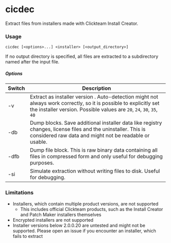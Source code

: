 # cicdec
Extract files from installers made with Clickteam Install Creator.

### Usage

`cicdec [<options>...] <installer> [<output_directory>]`

If no output directory is specified, all files are extracted to a subdirectory named after the input file.

##### Options

| Switch       | Description                                                  |
| ------------ | ------------------------------------------------------------ |
| -v <version> | Extract as installer version <version>. Auto-detection might not always work correctly, so it is possible to explicitly set the installer version. Possible values are `20`, `24`, `30`, `35`, `40` |
| -db        | Dump blocks. Save additional installer data like registry changes, license files and the uninstaller. This is considered raw data and might not be readable or usable. |
| -dfb       | Dump file block. This is raw binary data containing all files in compressed form and only useful for debugging purposes. |
| -si          | Simulate extraction without writing files to disk. Useful for debugging. |



### Limitations

- Installers, which contain multiple product versions, are not supported
	- This includes official Clickteam products, such as the Install Creator and Patch Maker installers themselves
- Encrypted installers are not supported
- Installer versions below 2.0.0.20 are untested and might not be supported. Please open an issue if you encounter an installer, which fails to extract